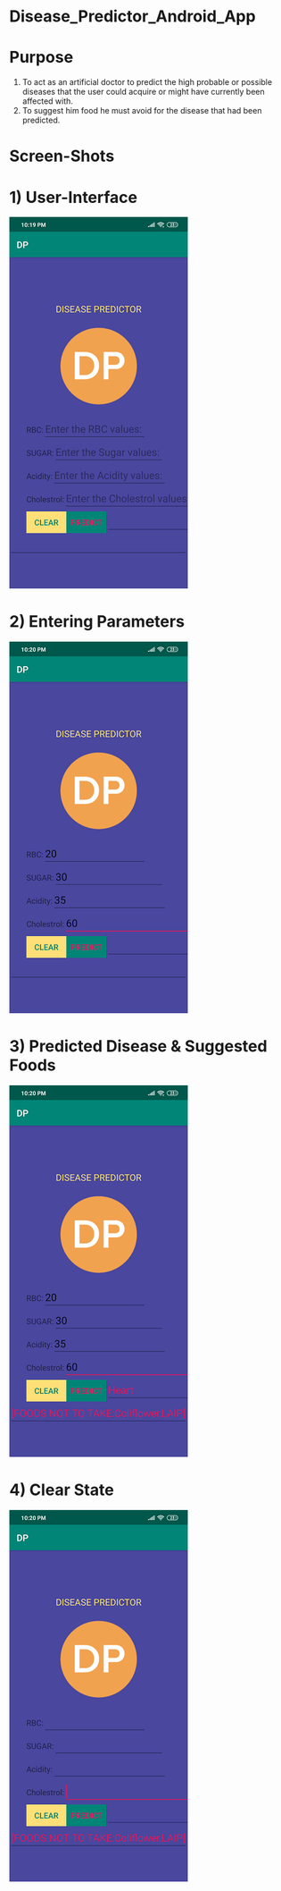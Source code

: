 # Disease_Predictor_Android_App

# Purpose
   1) To act as an artificial doctor to predict the high probable or possible diseases that the user could acquire or might have currently been affected with.
   2) To suggest him food he must avoid for the disease that had been predicted.
   
# Screen-Shots
   
   # 1) User-Interface
   ![](images/1.png)

  #  2) Entering Parameters
![](images/3.png)
  
  #  3) Predicted Disease & Suggested Foods
![](images/41.png)
  
  #  4) Clear State
![](images/2.png)
  
   
   
